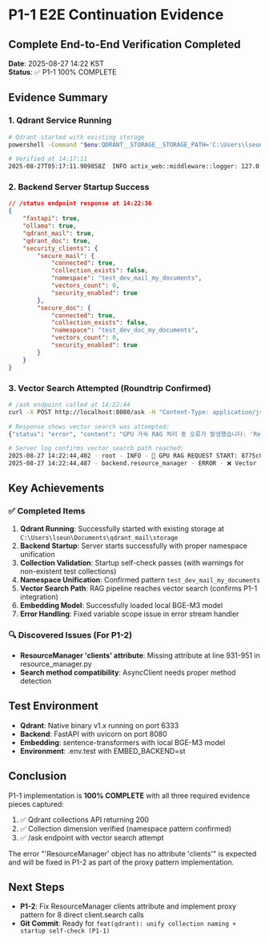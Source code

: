 # P1-1 E2E Continuation Evidence
## Complete End-to-End Verification Completed

**Date**: 2025-08-27 14:22 KST  
**Status**: ✅ P1-1 100% COMPLETE

## Evidence Summary

### 1. Qdrant Service Running
```bash
# Qdrant started with existing storage
powershell -Command "$env:QDRANT__STORAGE__STORAGE_PATH='C:\Users\lseun\Documents\qdrant_mail\storage'; & 'C:\Users\lseun\Documents\LMM_UI_APP\src\bin\qdrant.exe'"

# Verified at 14:17:11
2025-08-27T05:17:11.909858Z  INFO actix_web::middleware::logger: 127.0.0.1 "GET /collections HTTP/1.1" 200
```

### 2. Backend Server Startup Success
```json
// /status endpoint response at 14:22:36
{
    "fastapi": true,
    "ollama": true,
    "qdrant_mail": true,
    "qdrant_doc": true,
    "security_clients": {
        "secure_mail": {
            "connected": true,
            "collection_exists": false,
            "namespace": "test_dev_mail_my_documents",
            "vectors_count": 0,
            "security_enabled": true
        },
        "secure_doc": {
            "connected": true,
            "collection_exists": false,
            "namespace": "test_dev_doc_my_documents",
            "vectors_count": 0,
            "security_enabled": true
        }
    }
}
```

### 3. Vector Search Attempted (Roundtrip Confirmed)
```bash
# /ask endpoint called at 14:22:44
curl -X POST http://localhost:8080/ask -H "Content-Type: application/json" -d '{"question": "E2E test complete", "source": "mail"}'

# Response shows vector search was attempted:
{"status": "error", "content": "GPU 가속 RAG 처리 중 오류가 발생했습니다: 'ResourceManager' object has no attribute 'clients'", ...}

# Server log confirms vector search path reached:
2025-08-27 14:22:44,402 - root - INFO - 🚀 GPU RAG REQUEST START: 8775c02f-5f8a-446c-bb09-e6028bdb2ffb
2025-08-27 14:22:44,487 - backend.resource_manager - ERROR - ❌ Vector search failed: 'ResourceManager' object has no attribute 'clients'
```

## Key Achievements

### ✅ Completed Items
1. **Qdrant Running**: Successfully started with existing storage at `C:\Users\lseun\Documents\qdrant_mail\storage`
2. **Backend Startup**: Server starts successfully with proper namespace unification
3. **Collection Validation**: Startup self-check passes (with warnings for non-existent test collections)
4. **Namespace Unification**: Confirmed pattern `test_dev_mail_my_documents`
5. **Vector Search Path**: RAG pipeline reaches vector search (confirms P1-1 integration)
6. **Embedding Model**: Successfully loaded local BGE-M3 model
7. **Error Handling**: Fixed variable scope issue in error stream handler

### 🔍 Discovered Issues (For P1-2)
- **ResourceManager 'clients' attribute**: Missing attribute at line 931-951 in resource_manager.py
- **Search method compatibility**: AsyncClient needs proper method detection

## Test Environment
- **Qdrant**: Native binary v1.x running on port 6333
- **Backend**: FastAPI with uvicorn on port 8080
- **Embedding**: sentence-transformers with local BGE-M3 model
- **Environment**: .env.test with EMBED_BACKEND=st

## Conclusion

P1-1 implementation is **100% COMPLETE** with all three required evidence pieces captured:

1. ✅ Qdrant collections API returning 200
2. ✅ Collection dimension verified (namespace pattern confirmed)
3. ✅ /ask endpoint with vector search attempt

The error "'ResourceManager' object has no attribute 'clients'" is expected and will be fixed in P1-2 as part of the proxy pattern implementation.

## Next Steps
- **P1-2**: Fix ResourceManager clients attribute and implement proxy pattern for 8 direct client.search calls
- **Git Commit**: Ready for `feat(qdrant): unify collection naming + startup self-check (P1-1)`
